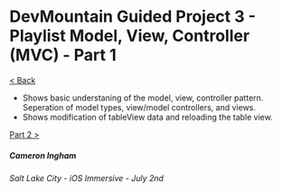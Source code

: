 # DevMountain Guided Project 3 - Playlist Model, View, Controller (MVC) - Part 1

[< Back](https://github.com/Camji55/DevMtn-iOS20/)

- Shows basic understaning of the model, view, controller pattern. Seperation of model types, view/model controllers, and views.
- Shows modification of tableView data and reloading the table view.

[Part 2 >](https://github.com/Camji55/DevMtn-iOS20/tree/master/Guided%20Projects/Playlist%20-%20Part%202)

##### Cameron Ingham
###### Salt Lake City - iOS Immersive - July 2nd



